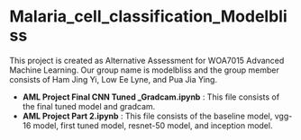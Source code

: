 # Malaria_cell_classification_Modelbliss
This project is created as Alternative Assessment for WOA7015 Advanced Machine Learning. 
Our group name is modelbliss and the group member consists of Ham Jing Yi, Low Ee Lyne, and Pua Jia Ying.

- **AML Project Final CNN Tuned _Gradcam.ipynb** : This file consists of the final tuned model and gradcam.
- **AML Project Part 2.ipynb** : This file consists of the baseline model, vgg-16 model, first tuned model, resnet-50 model, and inception model.
